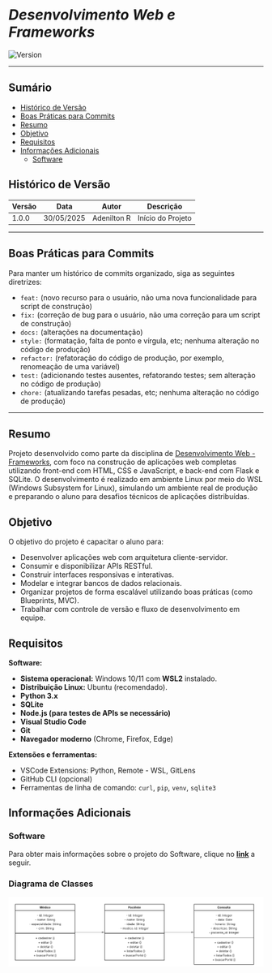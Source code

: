 # _Desenvolvimento Web e Frameworks_

![Version](https://img.shields.io/badge/Version-1.0.0-blue)

---

## Sumário

- [Histórico de Versão](#histórico-de-versão)
- [Boas Práticas para Commits](#boas-práticas-para-commits)
- [Resumo](#resumo)
- [Objetivo](#objetivo)
- [Requisitos](#requisitos)
- [Informações Adicionais](#informações-adicionais)
    - [Software](#software)

## Histórico de Versão

| Versão | Data       | Autor        | Descrição            |
|--------|------------|--------------|----------------------|
| 1.0.0  | 30/05/2025 | Adenilton R  | Início do Projeto    |

---

## Boas Práticas para Commits

Para manter um histórico de commits organizado, siga as seguintes diretrizes:

- `feat:` (novo recurso para o usuário, não uma nova funcionalidade para script de construção)
- `fix:` (correção de bug para o usuário, não uma correção para um script de construção)
- `docs:` (alterações na documentação)
- `style:` (formatação, falta de ponto e vírgula, etc; nenhuma alteração no código de produção)
- `refactor:` (refatoração do código de produção, por exemplo, renomeação de uma variável)
- `test:` (adicionando testes ausentes, refatorando testes; sem alteração no código de produção)
- `chore:` (atualizando tarefas pesadas, etc; nenhuma alteração no código de produção)

---

## Resumo

Projeto desenvolvido como parte da disciplina de [Desenvolvimento Web - Frameworks](https://github.com/caio-ireno/Desenvolvimento-web-FACENS-2025-1/tree/main), com foco na construção de aplicações web completas utilizando front-end com HTML, CSS e JavaScript, e back-end com Flask e SQLite. O desenvolvimento é realizado em ambiente Linux por meio do WSL (Windows Subsystem for Linux), simulando um ambiente real de produção e preparando o aluno para desafios técnicos de aplicações distribuídas.

## Objetivo

O objetivo do projeto é capacitar o aluno para:

- Desenvolver aplicações web com arquitetura cliente-servidor.
- Consumir e disponibilizar APIs RESTful.
- Construir interfaces responsivas e interativas.
- Modelar e integrar bancos de dados relacionais.
- Organizar projetos de forma escalável utilizando boas práticas (como Blueprints, MVC).
- Trabalhar com controle de versão e fluxo de desenvolvimento em equipe.

## Requisitos

**Software:**

- **Sistema operacional:** Windows 10/11 com **WSL2** instalado.
- **Distribuição Linux:** Ubuntu (recomendado).
- **Python 3.x**
- **SQLite**
- **Node.js (para testes de APIs se necessário)**
- **Visual Studio Code**
- **Git**
- **Navegador moderno** (Chrome, Firefox, Edge)

**Extensões e ferramentas:**

- VSCode Extensions: Python, Remote - WSL, GitLens
- GitHub CLI (opcional)
- Ferramentas de linha de comando: `curl`, `pip`, `venv`, `sqlite3`

## Informações Adicionais

### Software

Para obter mais informações sobre o projeto do Software, clique no __[link](https://github.com/Thirbt/sistema_hospital_project/tree/main/Software/Python)__ a seguir.

### Diagrama de Classes

<img src='Docs\Classe UML.png'></img>



